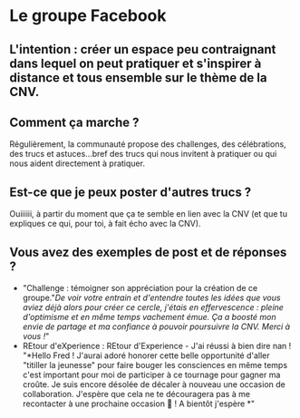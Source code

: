 # Le groupe Facebook

## L'intention : créer un espace peu contraignant dans lequel on peut pratiquer et s'inspirer à distance et tous ensemble sur le thème de la CNV. 

## Comment ça marche ? 
Régulièrement, la communauté propose des challenges, des célébrations, des trucs et astuces...bref des trucs qui nous invitent à pratiquer ou qui nous aident directement à pratiquer.

## Est-ce que je peux poster d'autres trucs ? 
Ouiiiiii, à partir du moment que ça te semble en lien avec la CNV (et que tu expliques ce qui, pour toi, à fait écho avec la CNV).

## Vous avez des exemples de post et de réponses ? 
- "Challenge : témoigner son appréciation pour la création de ce groupe."*De voir votre entrain et d'entendre toutes les idées que vous aviez déjà alors pour créer ce cercle, j'étais en effervescence : pleine d'optimisme et en même temps vachement émue. Ça a boosté mon envie de partage et ma confiance à pouvoir poursuivre la CNV. Merci à vous !*"  
- REtour d'eXperience : REtour d'Experience - J'ai réussi à bien dire nan ! "*Hello Fred ! J'aurai adoré honorer cette belle opportunité d'aller "titiller la jeunesse" pour faire bouger les consciences en même temps c'est important pour moi de participer à ce tournage pour gagner ma croûte. Je suis encore désolée de décaler à nouveau une occasion de collaboration. J'espère que cela ne te découragera pas à me recontacter à une prochaine occasion 🙂 !
A bientôt j'espère *"

